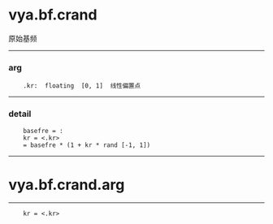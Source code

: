 # vya.bf.crand
原始基频

---
### arg
```
	.kr:  floating  [0, 1]  线性偏置点
```
---
### detail
```
	basefre = :
	kr = <.kr>
	= basefre * (1 + kr * rand [-1, 1])
```

***
# vya.bf.crand.arg
---
```
	kr = <.kr>
```
